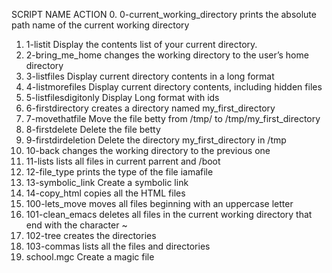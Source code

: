 SCRIPT NAME			ACTION
0. 0-current_working_directory	 prints the absolute path name of the current working directory
1. 1-listit			 Display the contents list of your current directory.
2. 2-bring_me_home 		 changes the working directory to the user’s home directory
3. 3-listfiles			 Display current directory contents in a long format
4. 4-listmorefiles		 Display current directory contents, including hidden files
5. 5-listfilesdigitonly		 Display Long format with ids 
6. 6-firstdirectory		 creates a directory named my_first_directory
7. 7-movethatfile		 Move the file betty from /tmp/ to /tmp/my_first_directory
8. 8-firstdelete		 Delete the file betty
9. 9-firstdirdeletion		 Delete the directory my_first_directory in /tmp
10. 10-back			  changes the working directory to the previous one
11. 11-lists			 lists all files in current parrent and /boot
12. 12-file_type		 prints the type of the file iamafile
13. 13-symbolic_link		 Create a symbolic link 
14. 14-copy_html		 copies all the HTML files
15. 100-lets_move		 moves all files beginning with an uppercase letter
16. 101-clean_emacs		 deletes all files in the current working directory that end with the character ~
17. 102-tree			 creates the directories 
18. 103-commas			 lists all the files and directories
19. school.mgc			 Create a magic file

